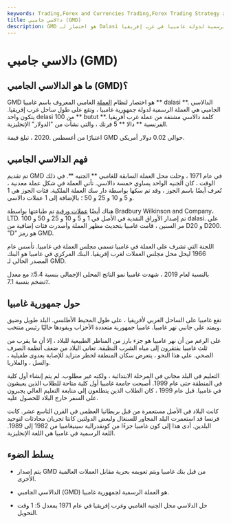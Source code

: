 ```yaml
---
keywords: Trading,Forex and Currencies Trading,Forex Trading Strategy and Education,Strategy and Education
title: دالاسي جامبي (GMD)
description: GMD هو اختصار لـ Dalasi الجامبي ، العملة الرسمية لدولة غامبيا في غرب إفريقيا.
---
```


# دالاسي جامبي (GMD)
## ما هو الدالاسي الجامبي (GMD)؟

GMD هو اختصار لنظام [العملة](/currency) الغامبي المعروف باسم غامبيا ** dalasi **. الدالاسي الجامبي هي العملة الرسمية لدولة جمهورية غامبيا ، وتقع على طول ساحل غرب إفريقيا. يتكون واحد delasi من 100 ** butut **. كلمة دالاسي مشتقة من عملة غرب أفريقيا الفرنسية ** دالا ** 5 فرنك ، والتي نشأت من "الدولار" الإنجليزية.

اعتبارًا من أغسطس .2020 ، تبلغ قيمة GMD حوالي 0.02 دولار أمريكي.

## فهم الدالاسي الجامبي

تم تقديم GMD في عام 1971 ، وحلت محل العملة السابقة للغامبي ** الجنيه **. في ذلك الوقت ، كان الجنيه الواحد يساوي خمسة دالاسي. تأتي العملة في شكل عملة معدنية ، تُعرف أيضًا باسم الجوز ، وقد تم سكها بواسطة دار سك العملة الملكية. فئات الجوز هي 1 و 5 و 10 و 25 و 50 ؛ بالإضافة إلى 1 عملات دالاسي.

هناك أيضًا [عملات ورقية](/banknote) تم طباعتها بواسطة Bradbury Wilkinson and Company، LTD. تم إصدار الأوراق النقدية في الأصل في 1 و 5 و 10 و 25 و 50 و 100 dalasi. على مر السنين ، قامت غامبيا بتحديث مظهر العملة وأصدرت فئات إضافية من D20 و D200. "D" هو رمز GMD.

اللجنة التي تشرف على العملة في غامبيا تسمى مجلس العملة في غامبيا. تأسس عام 1966 ليحل محل مجلس العملات لغرب إفريقيا. البنك المركزي في غامبيا هو البنك المصدر الحالي لـ GMD.

بالنسبة لعام 2019 ، شهدت غامبيا نمو الناتج المحلي الإجمالي بنسبة 5.4٪ مع معدل تضخم بنسبة 7.1٪.

## حول جمهورية غامبيا

تقع غامبيا على الساحل الغربي لأفريقيا ، على طول المحيط الأطلسي. البلد طويل وضيق ويمتد على جانبي نهر غامبيا. غامبيا جمهورية متعددة الأحزاب ويقودها حاليًا رئيس منتخب.

على الرغم من أن نهر غامبيا هو جزء بارز من المناظر الطبيعية للبلاد ، إلا أن ما يقرب من ثلث غامبيا يفتقرون إلى مياه الشرب النظيفة. تعاني البلاد من ضعف أنظمة الصرف الصحي. على هذا النحو ، يتعرض سكان المنطقة لخطر متزايد للإصابة بعدوى طفيلية ، والسل ، والملاريا.

التعليم في البلد مجاني في المرحلة الابتدائية ، ولكنه غير مطلوب. لم يتم إنشاء أول كلية في المنطقة حتى عام 1999. أصبحت جامعة غامبيا أول كلية متاحة للطلاب الذين يعيشون في غامبيا. قبل عام 1999 ، كان الطلاب الذين يتطلعون إلى متابعة التعليم العالي يجبرون على السفر خارج البلاد للحصول عليه.

كانت البلاد في الأصل مستعمرة من قبل بريطانيا العظمى في القرن التاسع عشر. كانت فرنسا قد استعمرت البلد المجاور للسنغال ولبعض الدولتين كانتا تجريان محادثات لتوحيد البلدين. أدى هذا إلى كون غامبيا جزءًا من كونفدرالية سينيغامبيا من 1982 إلى 1989. اللغة الرسمية في غامبيا هي اللغة الإنجليزية.

## يسلط الضوء

- يتم إصدار GMD من قبل بنك غامبيا ويتم تعويمه بحرية مقابل العملات العالمية الأخرى.

- الدالاسي الجامبي (GMD) هو العملة الرسمية لجمهورية غامبيا.

- حل الدلاسي محل الجنيه الغامبي وغرب إفريقيا في عام 1971 بمعدل 5: 1 وقت التحويل.

